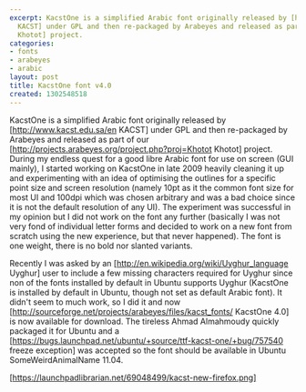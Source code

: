 ```yaml
---
excerpt: KacstOne is a simplified Arabic font originally released by [http://www.kacst.edu.sa/en
  KACST] under GPL and then re-packaged by Arabeyes and released as part of our [http://projects.arabeyes.org/project.php?proj=Khotot
  Khotot] project.
categories:
- fonts
- arabeyes
- arabic
layout: post
title: KacstOne font v4.0
created: 1302548518
---
```

KacstOne is a simplified Arabic font originally released by [http://www.kacst.edu.sa/en KACST] under GPL and then re-packaged by Arabeyes and released as part of our [http://projects.arabeyes.org/project.php?proj=Khotot Khotot] project. During my endless quest for a good libre Arabic font for use on screen (GUI mainly), I started working on KacstOne in late 2009 heavily cleaning it up and experimenting with an idea of optimising the outlines for a specific point size and screen resolution (namely 10pt as it the common font size for most UI and 100dpi which was chosen arbitrary and was a bad choice since it is not the default resolution of any UI). The experiment was successful in my opinion but I did not work on the font any further (basically I was not very fond of individual letter forms and decided to work on a new font from scratch using the new experience, but that never happened). The font is one weight, there is no bold nor slanted variants.

Recently I was asked by an [http://en.wikipedia.org/wiki/Uyghur_language Uyghur] user to include a few missing characters required for Uyghur since non of the fonts installed by default in Ubuntu supports Uyghur (KacstOne is installed by default in Ubuntu, though not set as default Arabic font). It didn't seem to much work, so I did it and now [http://sourceforge.net/projects/arabeyes/files/kacst_fonts/ KacstOne 4.0] is now available for download. The tireless Ahmad Almahmoudy quickly packaged it for Ubuntu and a [https://bugs.launchpad.net/ubuntu/+source/ttf-kacst-one/+bug/757540 freeze exception] was accepted so the font should be available in Ubuntu SomeWeirdAnimalName 11.04.

[https://launchpadlibrarian.net/69048499/kacst-new-firefox.png]
